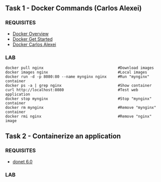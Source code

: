 ## Task 1 - Docker Commands (Carlos Alexei)

### REQUISITES

- [Docker Overview](https://docs.docker.com/get-started/overview/)
- [Docker Get Started](https://docs.docker.com/get-started/)
- [Docker Carlos Alexei](https://github.com/carlosalexei/aks-workshop/blob/main/content/labs/00.docker.md)

### LAB

```docker
docker pull nginx                                 #Download images
docker images nginx                               #Local images
docker run -d -p 8080:80 --name mynginx nginx     #Run "mynginx" container
docker ps -a | grep nginx                         #Show container
curl http://localhost:8080                        #Test web application
docker stop mynginx                               #Stop "mynginx" container
docker rm mynginx                                 #Remove "mynginx" container
docker rmi nginx                                  #Remove "nginx" image
```

## Task 2 - Containerize an application

### REQUISITES

- [donet 6.0](https://learn.microsoft.com/en-us/dotnet/core/install/linux-ubuntu#2004)

### LAB

```docker
```
